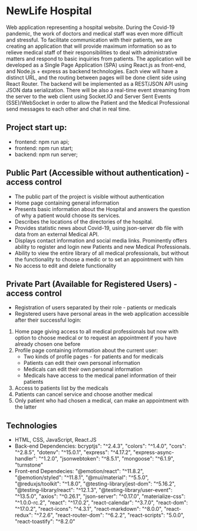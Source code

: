 # NewLife Hospital
Web application representing a hospital website. During the Covid-19 pandemic, the work of doctors and medical staff was even more difficult and stressful. To facilitate communication with their patients, we are creating an application that will provide maximum information so as to relieve medical staff of their responsibilities to deal with administrative matters and respond to basic inquiries from patients. 
The application will be developed as a Single Page Application (SPA) using React.js as front-end, and Node.js + express as backend technologies. Each view will have a distinct URL, and the routing between pages will be done client side using React Router. The backend will be implemented as a REST/JSON API using JSON data serialization. There will be also a real-time event streaming from the server to the web client using Socket.IO and Server Sent Events (SSE)/WebSocket in order to allow the Patient and the Medical Professional send messages to each other and chat in real time.

## Project start up:
* frontend: npm run api;
* frontend: npm run start;
* backend: npm run server; 

## Public Part (Accessible without authentication) - access control
* The public part of the project is visible without authentication
* Home page containing general information
* Presents basic information about the Hospital and answers the question of why a patient would choose its services. 
* Describes the locations of the directories of the hospital.
* Provides statistic news about Covid-19, using json-server db file with data from an external Medical API.
* Displays contact information and social media links. Prominently offers ability to register and login new Patients and new Medical Professionals.
* Ability to view the entire library of all medical professionals, but without the functionality to choose a medic or to set an appointment with him
* No access to edit and delete functionality

## Private Part (Available for Registered Users) - access control
* Registration of users separated by their role - patients or medicals
* Registered users have personal areas in the web application accessible after their successful login:
1. Home page giving access to all medical professionals but now with option to choose medical or to request an appointment if you have already chosen one before
2. Profile page containing information about the current user:
    - Two kinds of profile pages - for patients and for medicals
    - Patients can edit their own personal information
    - Medicals can edit their own personal information
    - Medicals have access to the medical panel information of their patients
3. Access to patients list by the medicals
4. Patients can cancel service and choose another medical
5. Only patient who had chosen a medical, can make an appointment with the latter

## Technologies
* HTML, CSS, JavaScript, React.JS
* Back-end Dependencies: 
    bcryptjs": "^2.4.3",
    "colors": "^1.4.0",
    "cors": "^2.8.5",
    "dotenv": "^15.0.1",
    "express": "^4.17.2",
    "express-async-handler": "^1.2.0",
    "jsonwebtoken": "^8.5.1",
    "mongoose": "^6.1.9",
    "turnstone"
* Front-end Dependecies:
    "@emotion/react": "^11.8.2",
    "@emotion/styled": "^11.8.1",
    "@mui/material": "^5.5.0",
    "@reduxjs/toolkit": "^1.8.0",
    "@testing-library/jest-dom": "^5.16.2",
    "@testing-library/react": "^12.1.3",
    "@testing-library/user-event": "^13.5.0",
    "axios": "^0.26.1",
    "json-server": "^0.17.0",
    "materialize-css": "^1.0.0-rc.2",
    "react": "^17.0.2",
    "react-calendar": "^3.7.0",
    "react-dom": "^17.0.2",
    "react-icons": "^4.3.1",
    "react-markdown": "^8.0.0",
    "react-redux": "^7.2.6",
    "react-router-dom": "^6.2.2",
    "react-scripts": "5.0.0",
    "react-toastify": "^8.2.0"


